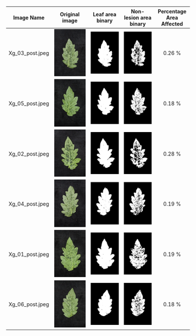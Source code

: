 Image Name | Original image | Leaf area binary |  Non-lesion area binary | Percentage Area Affected |
:---:|:---:|:---:|:---:|:---:
Xg_03_post.jpeg|![](input_images/Xg_03_post.jpeg) | ![](results/leaf_area_binaries/Xg_03_post._leaf_area_binary.jpeg) | ![](results/lesion_area_binaries/Xg_03_post._lesion_area_binary.jpeg) | 0.26 %
Xg_05_post.jpeg|![](input_images/Xg_05_post.jpeg) | ![](results/leaf_area_binaries/Xg_05_post._leaf_area_binary.jpeg) | ![](results/lesion_area_binaries/Xg_05_post._lesion_area_binary.jpeg) | 0.18 %
Xg_02_post.jpeg|![](input_images/Xg_02_post.jpeg) | ![](results/leaf_area_binaries/Xg_02_post._leaf_area_binary.jpeg) | ![](results/lesion_area_binaries/Xg_02_post._lesion_area_binary.jpeg) | 0.28 %
Xg_04_post.jpeg|![](input_images/Xg_04_post.jpeg) | ![](results/leaf_area_binaries/Xg_04_post._leaf_area_binary.jpeg) | ![](results/lesion_area_binaries/Xg_04_post._lesion_area_binary.jpeg) | 0.19 %
Xg_01_post.jpeg|![](input_images/Xg_01_post.jpeg) | ![](results/leaf_area_binaries/Xg_01_post._leaf_area_binary.jpeg) | ![](results/lesion_area_binaries/Xg_01_post._lesion_area_binary.jpeg) | 0.19 %
Xg_06_post.jpeg|![](input_images/Xg_06_post.jpeg) | ![](results/leaf_area_binaries/Xg_06_post._leaf_area_binary.jpeg) | ![](results/lesion_area_binaries/Xg_06_post._lesion_area_binary.jpeg) | 0.18 %
